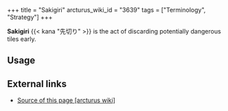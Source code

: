 +++
title = "Sakigiri"
arcturus_wiki_id = "3639"
tags = ["Terminology", "Strategy"]
+++

**Sakigiri** {{< kana "先切り" >}} is the act of discarding potentially dangerous tiles early.

## Usage

## External links

- [Source of this page [arcturus wiki]](http://arcturus.su/wiki/Sakigiri)
